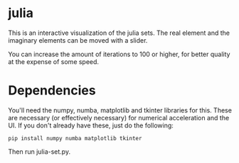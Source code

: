 # julia
This is an interactive visualization of the julia sets. The real element and the imaginary elements can be moved with a slider.

You can increase the amount of iterations to 100 or higher, for better quality at the expense of some speed.

# Dependencies
You'll need the numpy, numba, matplotlib and tkinter libraries for this. These are necessary (or effectively necessary) for numerical acceleration and the UI. If you don't already have these, just do the following:

	pip install numpy numba matplotlib tkinter

Then run julia-set.py.
